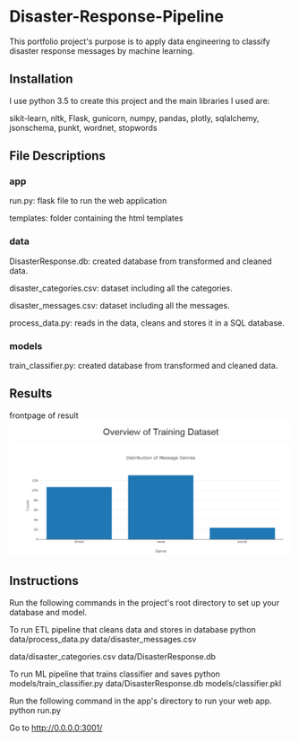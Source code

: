 # Disaster-Response-Pipeline
This portfolio project's purpose is to apply data engineering to classify disaster response messages by machine learning. 

## Installation
I use python 3.5 to create this project and the main libraries I used are:

sikit-learn, 
nltk, 
Flask, 
gunicorn, 
numpy, 
pandas, 
plotly, 
sqlalchemy, 
jsonschema, 
punkt, 
wordnet, 
stopwords

## File Descriptions

### app
  run.py: flask file to run the web application
  
  templates: folder containing the html templates
### data
  DisasterResponse.db: created database from transformed and cleaned data.
  
  disaster_categories.csv: dataset including all the categories.
  
  disaster_messages.csv: dataset including all the messages.
  
  process_data.py: reads in the data, cleans and stores it in a SQL database.
### models
  train_classifier.py: created database from transformed and cleaned data.
  
## Results
frontpage of result
![result1](result1.PNG)

## Instructions
Run the following commands in the project's root directory to set up your database and model.

To run ETL pipeline that cleans data and stores in database python data/process_data.py data/disaster_messages.csv 

data/disaster_categories.csv data/DisasterResponse.db

To run ML pipeline that trains classifier and saves python models/train_classifier.py data/DisasterResponse.db models/classifier.pkl

Run the following command in the app's directory to run your web app. python run.py

Go to http://0.0.0.0:3001/
